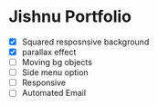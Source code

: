 # Jishnu Portfolio

- [x] Squared resposnsive background
- [x] parallax effect 
- [ ] Moving bg objects
- [ ] Side menu option
- [ ] Responsive 
- [ ] Automated Email